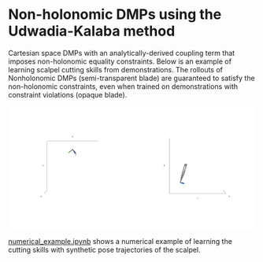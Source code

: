 # Non-holonomic DMPs using the Udwadia-Kalaba method

Cartesian space DMPs with an analytically-derived coupling term that imposes non-holonomic equality constraints. Below is an example of learning scalpel cutting skills from demonstrations. The rollouts of Nonholonomic DMPs (semi-transparent blade) are guaranteed to satisfy the non-holonomic constraints, even when trained on demonstrations with constraint violations (opaque blade). 

<div style="width: 100%; overflow: hidden;">
  <img src="https://github.com/straizys/nonholonomic-dmp/blob/main/top_8.gif" width="250" height="250"/>
  <img src="https://github.com/straizys/nonholonomic-dmp/blob/main/side_8.gif" width="250" height="250"/>
</div>

[numerical_example.ipynb](./numerical_example.ipynb) shows a numerical example of learning the cutting skills with synthetic pose trajectories of the scalpel.

